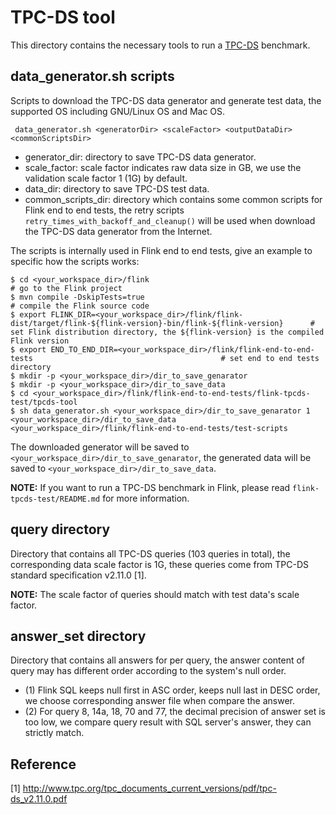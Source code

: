 # TPC-DS tool

This directory contains the necessary tools to run a [TPC-DS]( http://www.tpc.org/tpcds) benchmark.

## data_generator.sh scripts

Scripts to download the TPC-DS data generator and generate test data, the supported OS including GNU/Linux OS and Mac OS.
```
 data_generator.sh <generatorDir> <scaleFactor> <outputDataDir> <commonScriptsDir>
```
* generator_dir: directory to save TPC-DS data generator.
* scale_factor: scale factor indicates raw data size in GB, we use the validation scale factor 1 (1G) by default.
* data_dir: directory to save TPC-DS test data.
* common_scripts_dir: directory which contains some common scripts for Flink end to end tests, the retry scripts `retry_times_with_backoff_and_cleanup()` will be used when download the TPC-DS data generator from the Internet.

The scripts is internally used in Flink end to end tests, give an example to specific how the scripts works:
```
$ cd <your_workspace_dir>/flink                                                                                   # go to the Flink project
$ mvn compile -DskipTests=true                                                                                   # compile the Flink source code
$ export FLINK_DIR=<your_workspace_dir>/flink/flink-dist/target/flink-${flink-version}-bin/flink-${flink-version}      # set Flink distribution directory, the ${flink-version} is the compiled Flink version
$ export END_TO_END_DIR=<your_workspace_dir>/flink/flink-end-to-end-tests                                          # set end to end tests directory
$ mkdir -p <your_workspace_dir>/dir_to_save_genarator
$ mkdir -p <your_workspace_dir>/dir_to_save_data
$ cd <your_workspace_dir>/flink/flink-end-to-end-tests/flink-tpcds-test/tpcds-tool
$ sh data_generator.sh <your_workspace_dir>/dir_to_save_genarator 1 <your_workspace_dir>/dir_to_save_data <your_workspace_dir>/flink/flink-end-to-end-tests/test-scripts
```
The downloaded generator will be saved to `<your_workspace_dir>/dir_to_save_genarator`, the generated data will be saved to `<your_workspace_dir>/dir_to_save_data`.

**NOTE:** If you want to run a TPC-DS benchmark in Flink, please read `flink-tpcds-test/README.md` for more information.
    
## query directory

Directory that contains all TPC-DS queries (103 queries in total), the corresponding data scale factor is 1G, these queries come from TPC-DS standard specification v2.11.0 [1].

**NOTE:** The scale factor of queries should match with test data's scale factor.
    
## answer_set directory

Directory that contains all answers for per query, the answer content of query may has different order according to the system's null order.

* (1) Flink SQL keeps null first in ASC order, keeps null last in DESC order, we choose corresponding answer file when compare the answer.
* (2) For query 8, 14a, 18, 70 and 77, the decimal precision of answer set is too low, we compare query result with SQL server's answer, they can strictly match.
   
 ## Reference   
[1] http://www.tpc.org/tpc_documents_current_versions/pdf/tpc-ds_v2.11.0.pdf
